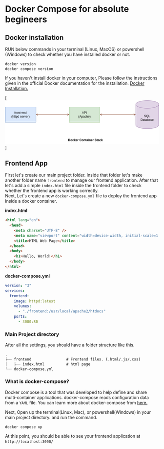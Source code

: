 # Docker Compose for absolute begineers 

## Docker installation
RUN below commands in your terminal (Linux, MacOS) or powershell (Windows) to check whether you have installed docker or not.
```
docker version
docker compose version
```
If you haven't install docker in your computer, Please follow the instructions given in the official Docker documentation for the installation.
<a href="https://docs.docker.com/engine/install/" target="_blank">Docker Installation.</a>

[![Docker Container Stack](/docker-container-stack.png)]

## Frontend App
First let's create our main project folder. Inside that folder let's make another folder name `frontend` to manage our frontend application. After that let's add a simple `index.html` file inside the frontend folder to check whether the frontend app is working correctly. \
Next, Let's create a new `docker-compose.yml` file to deploy the frontend app inside a docker container. 

**index.html**
``` html
<html lang="en">
  <head>
    <meta charset="UTF-8" />
    <meta name="viewport" content="width=device-width, initial-scale=1.0" />
    <title>HTML Web Page</title>
  </head>
  <body>
    <h1>Hello, World!</h1>
  </body>
</html>

```
**docker-compose.yml**
``` yml
version: "3"
services:
  frontend:
    image: httpd:latest
    volumes:
      - "./frontend:/usr/local/apache2/htdocs"
    ports:
      - 3000:80
```

### Main Project directory 
After all the settings, you should have a folder structure like this.

    .
    ├── frontend                # Frontend files. (.html/.js/.css)
    │   ├── index.html          # html page 
    └── docker-compose.yml


### What is docker-compose?
Docker compose is a tool that was developed to help define and share multi-container applications. docker-compose reads configuration data from a `YAML` file. You can learn more about docker-compose from <a href="https://docs.docker.com/compose/compose-file/compose-file-v3/" target="_blank">here.</a>

Next, Open up the terminal(Linux, Mac), or powershell(Windows) in your main project directory. and run the command.
```
docker compose up
```
At this point, you should be able to see your frontend application at `http://localhost:3000/`

